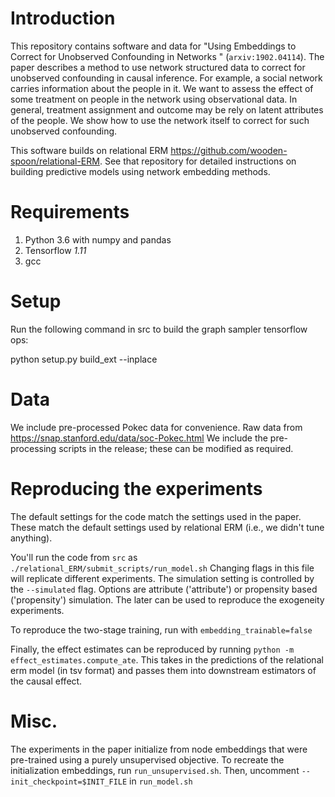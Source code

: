 # Introduction

This repository contains software and data for "Using Embeddings to Correct for Unobserved Confounding in Networks
" (`arxiv:1902.04114`).
The paper describes a method to use network structured data to correct for unobserved confounding in causal inference.
For example, a social network carries information about the people in it.
We want to assess the effect of some treatment on people in the network using observational data.
In general, treatment assignment and outcome may be rely on latent attributes of the people.
We show how to use the network itself to correct for such unobserved confounding. 


This software builds on relational ERM https://github.com/wooden-spoon/relational-ERM. 
See that repository for detailed instructions on building predictive models using network embedding methods.


# Requirements
1. Python 3.6 with numpy and pandas
2. Tensorflow *1.11*
3. gcc


# Setup
Run the following command in src to build the graph sampler tensorflow ops:

python setup.py build_ext --inplace

# Data
We include pre-processed Pokec data for convenience. 
Raw data from https://snap.stanford.edu/data/soc-Pokec.html
We include the pre-processing scripts in the release; these can be modified as required.

# Reproducing the experiments
The default settings for the code match the settings used in the paper.
These match the default settings used by relational ERM (i.e., we didn't tune anything).

You'll run the code from `src` as 
`./relational_ERM/submit_scripts/run_model.sh`
Changing flags in this file will replicate different experiments.
The simulation setting is controlled by the `--simulated` flag. 
Options are attribute ('attribute') or propensity based ('propensity') simulation.
The later can be used to reproduce the exogeneity experiments.

To reproduce the two-stage training, run with `embedding_trainable=false`

Finally, the effect estimates can be reproduced by running `python -m effect_estimates.compute_ate`.
This takes in the predictions of the relational erm model (in tsv format) and passes them into downstream estimators
of the causal effect.

# Misc.
The experiments in the paper initialize from node embeddings that were pre-trained using a purely unsupervised objective.
To recreate the initialization embeddings, run `run_unsupervised.sh`. Then, uncomment `--init_checkpoint=$INIT_FILE` in `run_model.sh`

